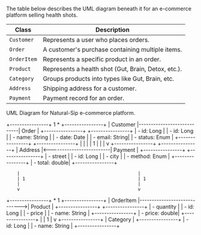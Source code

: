 The table below describes the UML diagram beneath it for an e-commerce platform selling health shots.

| Class       | Description                                         |
| ----------- | --------------------------------------------------- |
| `Customer`  | Represents a user who places orders.                |
| `Order`     | A customer's purchase containing multiple items.    |
| `OrderItem` | Represents a specific product in an order.          |
| `Product`   | Represents a health shot (Gut, Brain, Detox, etc.). |
| `Category`  | Groups products into types like Gut, Brain, etc.    |
| `Address`   | Shipping address for a customer.                    |
| `Payment`   | Payment record for an order.                        |

UML Diagram for Natural-Sip e-commerce platform.

+----------------+         1        *         +----------------+
|   Customer     |----------------------------|     Order      |
+----------------+                            +----------------+
| - id: Long     |                            | - id: Long     |
| - name: String |                            | - date: Date   |
| - email: String|                            | - status: Enum |
+----------------+                            +----------------+
        |                                            |
        |                                            | 1
        |                                            |
        |                                            v
+----------------+                          +----------------+
|   Address      |<-------------------------|    Payment     |
+----------------+                          +----------------+
| - street       |                          | - id: Long     |
| - city         |                          | - method: Enum |
+----------------+                          | - total: double|
                                            +----------------+

        |                                            |
        | 1                                          | 1
        |                                            |
        v                                            v
+----------------+           *        1         +----------------+
|  OrderItem     |----------------------------->|    Product     |
+----------------+                              +----------------+
| - quantity     |                              | - id: Long     |
| - price        |                              | - name: String |
+----------------+                              | - price: double|
                                                +----------------+
                                                       |
                                                       | 1
                                                       |
                                                       v
                                                +----------------+
                                                |   Category     |
                                                +----------------+
                                                | - id: Long     |
                                                | - name: String |
                                                +----------------+
